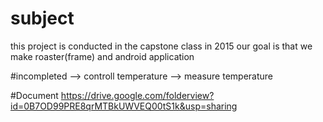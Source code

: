 # subject
this project is conducted in the capstone class in 2015
our goal is that we make roaster(frame) and android application 

#incompleted
--> controll temperature
--> measure temperature

#Document
https://drive.google.com/folderview?id=0B7OD99PRE8qrMTBkUWVEQ00tS1k&usp=sharing
